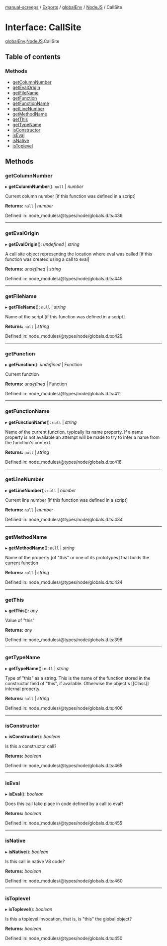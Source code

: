 [manual-screeps](../README.md) / [Exports](../modules.md) / [globalEnv](../modules/globalenv.md) / [NodeJS](../modules/globalenv.nodejs.md) / CallSite

# Interface: CallSite

[globalEnv](../modules/globalenv.md).[NodeJS](../modules/globalenv.nodejs.md).CallSite

## Table of contents

### Methods

- [getColumnNumber](globalenv.nodejs.callsite.md#getcolumnnumber)
- [getEvalOrigin](globalenv.nodejs.callsite.md#getevalorigin)
- [getFileName](globalenv.nodejs.callsite.md#getfilename)
- [getFunction](globalenv.nodejs.callsite.md#getfunction)
- [getFunctionName](globalenv.nodejs.callsite.md#getfunctionname)
- [getLineNumber](globalenv.nodejs.callsite.md#getlinenumber)
- [getMethodName](globalenv.nodejs.callsite.md#getmethodname)
- [getThis](globalenv.nodejs.callsite.md#getthis)
- [getTypeName](globalenv.nodejs.callsite.md#gettypename)
- [isConstructor](globalenv.nodejs.callsite.md#isconstructor)
- [isEval](globalenv.nodejs.callsite.md#iseval)
- [isNative](globalenv.nodejs.callsite.md#isnative)
- [isToplevel](globalenv.nodejs.callsite.md#istoplevel)

## Methods

### getColumnNumber

▸ **getColumnNumber**(): ``null`` \| *number*

Current column number [if this function was defined in a script]

**Returns:** ``null`` \| *number*

Defined in: node_modules/@types/node/globals.d.ts:439

___

### getEvalOrigin

▸ **getEvalOrigin**(): *undefined* \| *string*

A call site object representing the location where eval was called
[if this function was created using a call to eval]

**Returns:** *undefined* \| *string*

Defined in: node_modules/@types/node/globals.d.ts:445

___

### getFileName

▸ **getFileName**(): ``null`` \| *string*

Name of the script [if this function was defined in a script]

**Returns:** ``null`` \| *string*

Defined in: node_modules/@types/node/globals.d.ts:429

___

### getFunction

▸ **getFunction**(): *undefined* \| Function

Current function

**Returns:** *undefined* \| Function

Defined in: node_modules/@types/node/globals.d.ts:411

___

### getFunctionName

▸ **getFunctionName**(): ``null`` \| *string*

Name of the current function, typically its name property.
If a name property is not available an attempt will be made to try
to infer a name from the function's context.

**Returns:** ``null`` \| *string*

Defined in: node_modules/@types/node/globals.d.ts:418

___

### getLineNumber

▸ **getLineNumber**(): ``null`` \| *number*

Current line number [if this function was defined in a script]

**Returns:** ``null`` \| *number*

Defined in: node_modules/@types/node/globals.d.ts:434

___

### getMethodName

▸ **getMethodName**(): ``null`` \| *string*

Name of the property [of "this" or one of its prototypes] that holds
the current function

**Returns:** ``null`` \| *string*

Defined in: node_modules/@types/node/globals.d.ts:424

___

### getThis

▸ **getThis**(): *any*

Value of "this"

**Returns:** *any*

Defined in: node_modules/@types/node/globals.d.ts:398

___

### getTypeName

▸ **getTypeName**(): ``null`` \| *string*

Type of "this" as a string.
This is the name of the function stored in the constructor field of
"this", if available.  Otherwise the object's [[Class]] internal
property.

**Returns:** ``null`` \| *string*

Defined in: node_modules/@types/node/globals.d.ts:406

___

### isConstructor

▸ **isConstructor**(): *boolean*

Is this a constructor call?

**Returns:** *boolean*

Defined in: node_modules/@types/node/globals.d.ts:465

___

### isEval

▸ **isEval**(): *boolean*

Does this call take place in code defined by a call to eval?

**Returns:** *boolean*

Defined in: node_modules/@types/node/globals.d.ts:455

___

### isNative

▸ **isNative**(): *boolean*

Is this call in native V8 code?

**Returns:** *boolean*

Defined in: node_modules/@types/node/globals.d.ts:460

___

### isToplevel

▸ **isToplevel**(): *boolean*

Is this a toplevel invocation, that is, is "this" the global object?

**Returns:** *boolean*

Defined in: node_modules/@types/node/globals.d.ts:450
